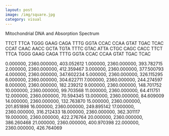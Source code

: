 ```yaml
---
layout: post
image: /img/square.jpg
category: visual
---
```


Mitochondrial DNA and Absorption Spectrum

TTCT TTCA TGGG GAAG CAGA TTTG GGTA CCAC CCAA GTAT TGAC TCAC 
CCAT CAAC AACC GCTA TGTA TTTC GTAC ATTA CTGC CAGC CACC TTCT TTCA TGGG GAAG CAGA TTTG GGTA CCAC CCAA GTAT TGAC TCAC 


0.000000, 2360.000000, 403.052612
1.000000, 2360.000000, 393.782715
2.000000, 2360.000000, 412.359467
3.000000, 2360.000000, 377.500793
4.000000, 2360.000000, 347.602234
5.000000, 2360.000000, 326.115295
6.000000, 2360.000000, 304.622711
7.000000, 2360.000000, 244.274597
8.000000, 2360.000000, 182.239212
9.000000, 2360.000000, 148.701752
10.000000, 2360.000000, 99.703568
11.000000, 2360.000000, 64.411751
12.000000, 2360.000000, 70.594345
13.000000, 2360.000000, 84.609009
14.000000, 2360.000000, 132.763870
15.000000, 2360.000000, 201.851898
16.000000, 2360.000000, 249.895142
17.000000, 2360.000000, 316.212433
18.000000, 2360.000000, 362.301117
19.000000, 2360.000000, 422.276764
20.000000, 2360.000000, 386.260468
21.000000, 2360.000000, 400.970398
22.000000, 2360.000000, 426.764069

<script src="/../js/dna.js"></script>
